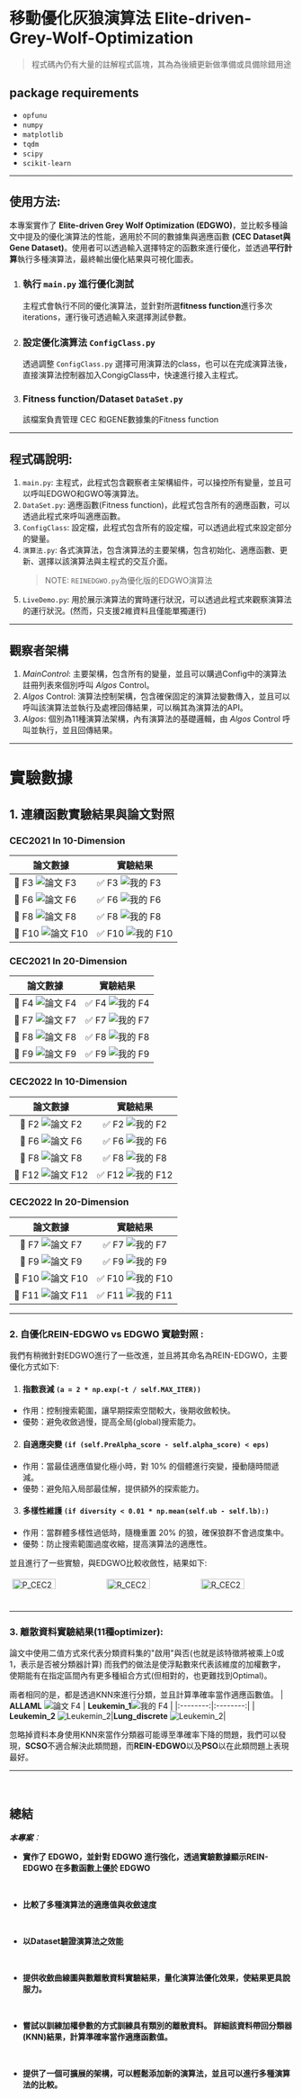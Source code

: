 # 移動優化灰狼演算法 Elite-driven-Grey-Wolf-Optimization
> 程式碼內仍有大量的註解程式區塊，其為為後續更新做準備或具備除錯用途

## package requirements
- `opfunu` 
- `numpy`
- `matplotlib`
- `tqdm`
- `scipy`
- `scikit-learn`
<!-- 
## 或您也可以直接執行編譯文件main.exe
- 透過 `nuitka` 將 `main.py` 編譯成 `main.exe`，並且將其放置於 `dist` 資料夾中，您可以直接執行 `main.exe` 來進行優化測試。 -->

---
## 使用方法: 
本專案實作了 **Elite-driven Grey Wolf Optimization (EDGWO)**，並比較多種論文中提及的優化演算法的性能，適用於不同的數據集與適應函數 **(CEC Dataset與Gene Dataset)**。使用者可以透過輸入選擇特定的函數來進行優化，並透過**平行計算**執行多種演算法，最終輸出優化結果與可視化圖表。
1. ### 執行 `main.py` 進行優化測試
   主程式會執行不同的優化演算法，並針對所選**fitness function**進行多次iterations，運行後可透過輸入來選擇測試參數。
2. ### 設定優化演算法 `ConfigClass.py`
   透過調整 `ConfigClass.py` 選擇可用演算法的class，也可以在完成演算法後，直接演算法控制器加入CongigClass中，快速進行接入主程式。
3. ### Fitness function/Dataset `DataSet.py`
   該檔案負責管理 CEC 和GENE數據集的Fitness function

---
## 程式碼說明:
1. `main.py`: 主程式，此程式包含觀察者主架構組件，可以操控所有變量，並且可以呼叫EDGWO和GWO等演算法。
2. `DataSet.py`: 適應函數(Fitness function)，此程式包含所有的適應函數，可以透過此程式來呼叫適應函數。
3. `ConfigClass`: 設定檔，此程式包含所有的設定檔，可以透過此程式來設定部分的變量。
3. `演算法.py`: 各式演算法，包含演算法的主要架構，包含初始化、適應函數、更新、選擇以該演算法與主程式的交互介面。
    > NOTE: `REINEDGWO.py`為優化版的EDGWO演算法
4. `LiveDemo.py`: 用於展示演算法的實時運行狀況，可以透過此程式來觀察演算法的運行狀況。(然而，只支援2維資料且僅能單獨運行)

---
## 觀察者架構
1. _MainControl_: 主要架構，包含所有的變量，並且可以購過Config中的演算法註冊列表來個別呼叫 _Algos_ Control。
2. _Algos_ Control: 演算法控制架構，包含確保固定的演算法變數傳入，並且可以呼叫該演算法並執行及處裡回傳結果，可以稱其為演算法的API。
3. _Algos_: 個別為11種演算法架構，內有演算法的基礎邏輯，由 _Algos_ Control 呼叫並執行，並且回傳結果。

---
# 實驗數據
## 1. 連續函數實驗結果與論文對照
### CEC2021 In 10-Dimension
| 論文數據 | 實驗結果 |
|----------|---------|
| 📌 F3 ![論文 F3](./convergence_curve/CEC2021/2021_F3_10D_paper.jpg) | ✅ F3 ![我的 F3](./convergence_curve/CEC2021/2021_F3_10D.png) |
| 📌 F6 ![論文 F6](./convergence_curve/CEC2021/2021_F6_10D_paper.jpg) | ✅ F6 ![我的 F6](./convergence_curve/CEC2021/2021_F6_10D.png) |
| 📌 F8 ![論文 F8](./convergence_curve/CEC2021/2021_F8_10D_paper.jpg) | ✅ F8 ![我的 F8](./convergence_curve/CEC2021/2021_F8_10D.png) |
| 📌 F10 ![論文 F10](./convergence_curve/CEC2021/2021_F10_10D_paper.jpg) | ✅ F10 ![我的 F10](./convergence_curve/CEC2021/2021_F10_10D.png) |

### CEC2021 In 20-Dimension
| 論文數據 | 實驗結果 |
|:--------:|:--------:|
| 📌 F4 ![論文 F4](./convergence_curve/CEC2021/2021_F4_20D_paper.jpg) | ✅ F4 ![我的 F4](./convergence_curve/CEC2021/2021_F4_20D.png) |
| 📌 F7 ![論文 F7](./convergence_curve/CEC2021/2021_F7_20D_paper.jpg) | ✅ F7 ![我的 F7](./convergence_curve/CEC2021/2021_F7_20D.png) |
| 📌 F8 ![論文 F8](./convergence_curve/CEC2021/2021_F8_20D_paper.jpg) | ✅ F8 ![我的 F8](./convergence_curve/CEC2021/2021_F8_20D.png) |
| 📌 F9 ![論文 F9](./convergence_curve/CEC2021/2021_F9_20D_paper.jpg) | ✅ F9 ![我的 F9](./convergence_curve/CEC2021/2021_F9_20D.png) |

### CEC2022 In 10-Dimension
| 論文數據 | 實驗結果 |
|:--------:|:--------:|
| 📌 F2 ![論文 F2](./convergence_curve/CEC2022/2022_F2_10D_paper.jpg) | ✅ F2 ![我的 F2](./convergence_curve/CEC2022/2022_F2_10D.png) |
| 📌 F6 ![論文 F6](./convergence_curve/CEC2022/2022_F6_10D_paper.jpg) | ✅ F6 ![我的 F6](./convergence_curve/CEC2022/2022_F6_10D.png) |
| 📌 F8 ![論文 F8](./convergence_curve/CEC2022/2022_F8_10D_paper.jpg) | ✅ F8 ![我的 F8](./convergence_curve/CEC2022/2022_F8_10D.png) |
| 📌 F12 ![論文 F12](./convergence_curve/CEC2022/2022_F12_10D_paper.jpg) | ✅ F12 ![我的 F12](./convergence_curve/CEC2022/2022_F12_10D.png) |

### CEC2022 In 20-Dimension
| 論文數據 | 實驗結果 |
|:--------:|:--------:|
| 📌 F7 ![論文 F7](./convergence_curve/CEC2022/2022_F7_20D_paper.jpg) | ✅ F7 ![我的 F7](./convergence_curve/CEC2022/2022_F7_20D.png) |
| 📌 F9 ![論文 F9](./convergence_curve/CEC2022/2022_F9_20D_paper.jpg) | ✅ F9 ![我的 F9](./convergence_curve/CEC2022/2022_F9_20D.png) |
| 📌 F10 ![論文 F10](./convergence_curve/CEC2022/2022_F10_20D_paper.jpg) | ✅ F10 ![我的 F10](./convergence_curve/CEC2022/2022_F10_20D.png) |
| 📌 F11 ![論文 F11](./convergence_curve/CEC2022/2022_F11_20D_paper.jpg) | ✅ F11 ![我的 F11](./convergence_curve/CEC2022/2022_F11_20D.png) |

---

### 2. 自優化REIN-EDGWO vs EDGWO 實驗對照 :
我們有稍微針對EDGWO進行了一些改進，並且將其命名為REIN-EDGWO，主要優化方式如下:
1. #### 指數衰減 `(a = 2 * np.exp(-t / self.MAX_ITER))`
- 作用：控制搜索範圍，讓早期探索空間較大，後期收斂較快。
- 優勢：避免收斂過慢，提高全局(global)搜索能力。
2. #### 自適應突變 `(if (self.PreAlpha_score - self.alpha_score) < eps)`
- 作用：當最佳適應值變化極小時，對 10% 的個體進行突變，擾動隨時間遞減。
- 優勢：避免陷入局部最佳解，提供額外的探索能力。
3. #### 多樣性維護 `(if diversity < 0.01 * np.mean(self.ub - self.lb):)`
- 作用：當群體多樣性過低時，隨機重置 20% 的狼，確保狼群不會過度集中。
- 優勢：防止搜索範圍過度收縮，提高演算法的適應性。

並且進行了一些實驗，與EDGWO比較收斂性，結果如下:
<div>
    <div style="display: flex; flex-wrap: wrap;">
        <div style="flex: 1; padding: 5px;">
            <img src="_EDGWO vs. REIN_EDGWO\2021_F3_10D.png" alt="P_CEC2021-F3" style="width: 70%;">
        </div>
        <div style="flex: 1; padding: 5px;">
            <img src="_EDGWO vs. REIN_EDGWO\2021_F4_20D.png" alt="R_CEC2021-F4" style="width: 70%;">
        </div>
       <div style="flex: 1; padding: 5px;">
            <img src="_EDGWO vs. REIN_EDGWO\2021_F7_20D.png" alt="R_CEC2021-F7" style="width: 70%;">
        </div>
    </div>
</div>

---

### 3. 離散資料實驗結果(11種optimizer): 

論文中使用二值方式來代表分類資料集的"啟用"與否(也就是該特徵將被乘上0或1，表示是否被分類器計算)
而我們的做法是使浮點數來代表該維度的加權數字，使期能有在指定區間內有更多種組合方式(但相對的，也更難找到Optimal)。

兩者相同的是，都是透過KNN來進行分類，並且計算準確率當作適應函數值。
| **ALLAML** ![論文 F4](./_EXP_PIC/ALLAML-30.png) | **Leukemin_1**![我的 F4](_EXP_PIC\Leukemin_1-30N.png) |
|:--------:|:--------:|
| **Leukemin_2** ![Leukemin_2](_EXP_PIC\Leukemin_2-30N.png)|**Lung_discrete** ![Leukemin_2](_EXP_PIC\lung_discret-30.png)|

忽略掉資料本身使用KNN來當作分類器可能導至準確率下降的問題，我們可以發現，**SCSO**不適合解決此類問題，而**REIN-EDGWO**以及**PSO**以在此類問題上表現最好。

---
</br>

## 總結
_**本專案**：_
- **實作了 EDGWO，並針對 EDGWO 進行強化，透過實驗數據顯示REIN-EDGWO 在多數函數上優於 EDGWO**
</br>

- **比較了多種演算法的適應值與收斂速度**
</br>

- **以Dataset驗證演算法之效能**
</br>

- **提供收斂曲線圖與數離散資料實驗結果，量化演算法優化效果，使結果更具說服力。**
</br>

- **嘗試以訓練加權參數的方式訓練具有類別的離散資料。 詳細該資料帶回分類器(KNN)結果，計算準確率當作適應函數值。**
</br>

- **提供了一個可擴展的架構，可以輕鬆添加新的演算法，並且可以進行多種演算法的比較。**


